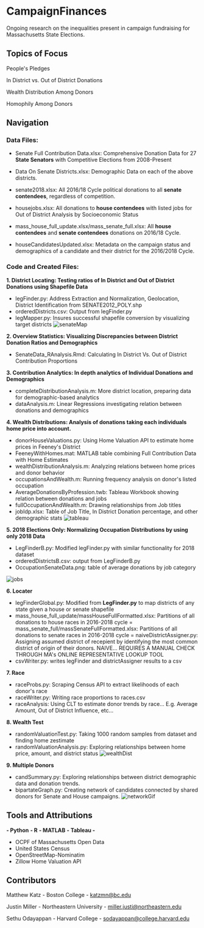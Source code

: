 # CampaignFinances
Ongoing research on the inequalities present in campaign fundraising for Massachusetts State Elections.

## Topics of Focus
People's Pledges
  
In District vs. Out of District Donations
  
Wealth Distribution Among Donors

Homophily Among Donors

## Navigation
### Data Files:
- Senate Full Contribution Data.xlsx: Comprehensive Donation Data for 27 **State Senators** with Competitive Elections from 2008-Present

- Data On Senate Districts.xlsx: Demographic Data on each of the above districts.

- senate2018.xlsx: All 2016/18 Cycle political donations to all **senate contendees**, regardless of competition.

- housejobs.xlsx: All donations to **house contendees** with listed jobs for Out of District Analysis by Socioeconomic Status

- mass_house_full_update.xlsx/mass_senate_full.xlsx: All **house contendees** and **senate contendees** donations on 2016/18 Cycle.

- houseCandidatesUpdated.xlsx: Metadata on the campaign status and demographics of a candidate and their district for the 2016/2018 Cycle.

### Code and Created Files:
**1. District Locating: Testing ratios of In District and Out of District Donations using Shapefile Data**
- legFinder.py: Address Extraction and Normalization, Geolocation, District Identification from SENATE2012_POLY.shp
- orderedDistricts.csv: Output from legFinder.py 
- legMapper.py: Insures successful shapefile conversion by visualizing target districts
![senateMap](https://github.com/justinmiller33/CampaignFinances/blob/master/District%20Locating/senateDistrictMap.png)

**2. Overview Statistics: Visualizing Discrepancies between District Donation Ratios and Demographics**
- SenateData_RAnalysis.Rmd: Calculating In District Vs. Out of District Contribution Proportions

**3. Contribution Analytics: In depth analytics of Individual Donations and Demographics**
- completeDistributionAnalysis.m: More district location, preparing data for demographic-based analytics
- dataAnalysis.m: Linear Regressions investigating relation between donations and demographics

**4. Wealth Distributions: Analysis of donations taking each individuals home price into account.**
- donorHouseValuations.py: Using Home Valuation API to estimate home prices in Feeney's District
- FeeneyWithHomes.mat: MATLAB table combining Full Contribution Data with Home Estimates
- wealthDistributionAnalysis.m: Analyzing relations between home prices and donor behavior
- occupationsAndWealth.m: Running frequency analysis on donor's listed occupation
- AverageDonationsByProfession.twb: Tableau Workbook showing relation between donations and jobs
- fullOccupationAndWealth.m: Drawing relationships from Job titles
- jobIdp.xlsx: Table of Job Title, In District Donation percentage, and other demographic stats
![tableau](https://github.com/justinmiller33/CampaignFinances/blob/master/Wealth%20Distributions/donationsByProffession.PNG)

**5. 2018 Elections Only: Normalizing Occupation Distributions by using only 2018 Data**
- LegFinderB.py: Modified legFinder.py with similar functionality for 2018 dataset
- orderedDistrictsB.csv: output from LegFinderB.py
- OccupationSenateData.png: table of average donations by job category

![jobs](https://github.com/justinmiller33/CampaignFinances/blob/master/2018%20Elections%20Only/OccupationSenateData.PNG)

**6. Locater**
- legFinderGlobal.py: Modified from **LegFinder.py** to map districts of any state given a house or senate shapefile
- mass_house_full_update/massHouseFullFormatted.xlsx: Partitions of all donations to house races in 2016-2018 cycle
= mass_senate_full/massSenateFullFormatted.xlsx: Partitions of all donations to senate races in 2016-2018 cycle
= naiveDistrictAssigner.py: Assigning assumed district of recepient by identifying the most common district of origin of their donors. NAIVE... REQUIRES A MANUAL CHECK THROUGH MA's ONLINE REPRESENTATIVE LOOKUP TOOL
- csvWriter.py: writes legFinder and districtAssigner results to a csv

**7. Race**
- raceProbs.py: Scraping Census API to extract likelihoods of each donor's race
- raceWriter.py: Writing race proportions to races.csv
- raceAnalysis: Using CLT to estimate donor trends by race... E.g. Average Amount, Out of District Influence, etc...

**8. Wealth Test**
- randomValuationTest.py: Taking 1000 random samples from dataset and finding home zestimate
- randomValuationAnalysis.py: Exploring relationships between home price, amount, and district status
![wealthDist](https://github.com/justinmiller33/CampaignFinances/blob/master/Wealth%20Test/donorHomePrice.png)

**9. Multiple Donors**
- candSummary.py: Exploring relationships between district demographic data and donation trends.
- bipartateGraph.py: Creating network of candidates connected by shared donors for Senate and House campaigns.
![networkGif](https://github.com/justinmiller33/justinmiller33.github.io/blob/master/network.gif)

## Tools and Attributions

**- Python**
**- R**
**- MATLAB**
**- Tableau -**
- OCPF of Massachusetts Open Data
- United States Census
- OpenStreetMap-Nominatim
- Zillow Home Valuation API






## Contributors
Matthew Katz - Boston College - katzmn@bc.edu

Justin Miller - Northeastern University - miller.justi@northeastern.edu

Sethu Odayappan - Harvard College - sodayappan@college.harvard.edu
